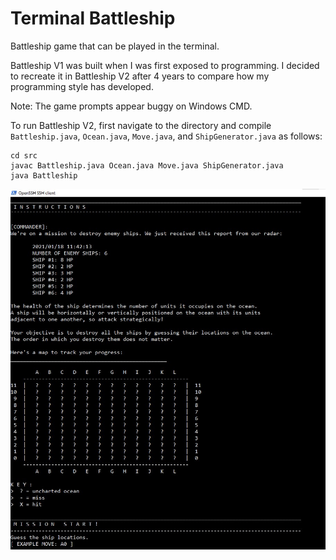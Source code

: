# Terminal Battleship
Battleship game that can be played in the terminal.

Battleship V1 was built when I was first exposed to programming. I decided to
recreate it in Battleship V2 after 4 years to compare how my programming style has developed.

Note: The game prompts appear buggy on Windows CMD.

To run Battleship V2, first navigate to the directory and compile `Battleship.java`, `Ocean.java`, `Move.java`, and `ShipGenerator.java` as follows:
```
cd src
javac Battleship.java Ocean.java Move.java ShipGenerator.java
java Battleship
```

![screenshot](screenshot.jpg)
